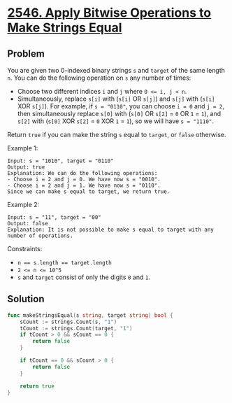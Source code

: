 # [2546. Apply Bitwise Operations to Make Strings Equal](https://leetcode.com/problems/apply-bitwise-operations-to-make-strings-equal/)

## Problem

You are given two 0-indexed binary strings `s` and `target` of the same length `n`. You can do the following operation on `s` any number of times:

- Choose two different indices `i` and `j` where `0 <= i, j < n`.
- Simultaneously, replace ``s[i]`` with (`s[i]` OR `s[j]`) and `s[j]` with (`s[i]` XOR `s[j]`).
For example, if `s = "0110"`, you can choose `i = 0` and `j = 2`, then simultaneously replace `s[0]` with (`s[0]` OR `s[2]` = `0` OR `1` = `1`), and `s[2]` with (`s[0]` XOR `s[2]` = `0` XOR `1` = `1`), so we will have `s = "1110"`.

Return `true` if you can make the string `s` equal to `target`, or `false` otherwise.


Example 1:

```
Input: s = "1010", target = "0110"
Output: true
Explanation: We can do the following operations:
- Choose i = 2 and j = 0. We have now s = "0010".
- Choose i = 2 and j = 1. We have now s = "0110".
Since we can make s equal to target, we return true.
```

Example 2:

```
Input: s = "11", target = "00"
Output: false
Explanation: It is not possible to make s equal to target with any number of operations.
```

Constraints:

- `n == s.length == target.length`
- `2 <= n <= 10^5`
- `s` and `target` consist of only the digits `0` and `1`.

## Solution

```go
func makeStringsEqual(s string, target string) bool {
	sCount := strings.Count(s, "1")
	tCount := strings.Count(target, "1")
	if tCount > 0 && sCount == 0 {
		return false
	}

	if tCount == 0 && sCount > 0 {
		return false
	}

	return true
}
```